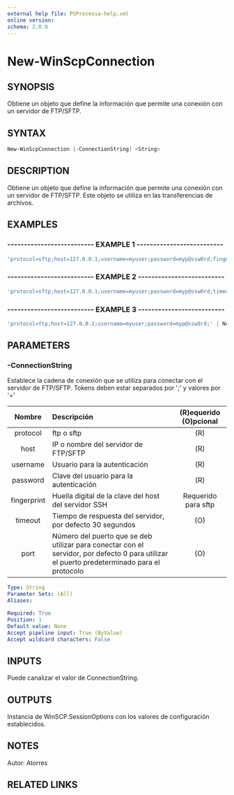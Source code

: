 ```yaml
---
external help file: PSProcessa-help.xml
online version: 
schema: 2.0.0
---
```


# New-WinScpConnection

## SYNOPSIS
Obtiene un objeto que define la información que permite una conexión con un servidor de FTP/SFTP.

## SYNTAX

```powershell
New-WinScpConnection [-ConnectionString] <String>
```

## DESCRIPTION
Obtiene un objeto que define la información que permite una conexión con un servidor de FTP/SFTP.
Este objeto se utiliza en las transferencias de archivos.

## EXAMPLES

### -------------------------- EXAMPLE 1 --------------------------
```powershell
'protocol=sftp;host=127.0.0.1;username=myuser;password=myp@ssw0rd;fingerprint=' | New-WinScpConnection
```

### -------------------------- EXAMPLE 2 --------------------------
```powershell
'protocol=sftp;host=127.0.0.1;username=myuser;password=myp@ssw0rd;timeout=300;port=5000;' | New-WinScpConnection
```

### -------------------------- EXAMPLE 3 --------------------------
```powershell
'protocol=ftp;host=127.0.0.1;username=myuser;password=myp@ssw0rd;' | New-WinScpConnection
```

## PARAMETERS

### -ConnectionString
Establece la cadena de conexión que se utiliza para conectar con el servidor de FTP/SFTP.
Tokens deben estar separados por ';' y valores por '='

| Nombre | Descripción | (R)equerido (O)pcional |
| :--------: |:-------------| :---:|
| protocol | ftp o sftp | (R) |
| host | IP o nombre del servidor de FTP/SFTP | (R) |
| username | Usuario para la autenticación | (R) |
| password | Clave del usuario para la autenticación | (R) |
| fingerprint | Huella digital de la clave del host del servidor SSH | Requerido para sftp |
| timeout | Tiempo de respuesta del servidor, por defecto 30 segundos | (O) |
| port | Número del puerto que se deb utilizar para conectar con el servidor, por defecto 0 para utilizar el puerto predeterminado para el protocolo | (O) |

```yaml
Type: String
Parameter Sets: (All)
Aliases: 

Required: True
Position: 1
Default value: None
Accept pipeline input: True (ByValue)
Accept wildcard characters: False
```

## INPUTS

Puede canalizar el valor de ConnectionString.

## OUTPUTS

Instancia de WinSCP.SessionOptions con los valores de configuración establecidos.

## NOTES
Autor: Atorres

## RELATED LINKS

